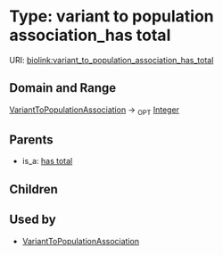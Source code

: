 
# Type: variant to population association_has total




URI: [biolink:variant_to_population_association_has_total](https://w3id.org/biolink/vocab/variant_to_population_association_has_total)


## Domain and Range

[VariantToPopulationAssociation](VariantToPopulationAssociation.md) ->  <sub>OPT</sub> [Integer](type/Integer.md)

## Parents

 *  is_a: [has total](has_total.md)

## Children


## Used by

 * [VariantToPopulationAssociation](VariantToPopulationAssociation.md)
